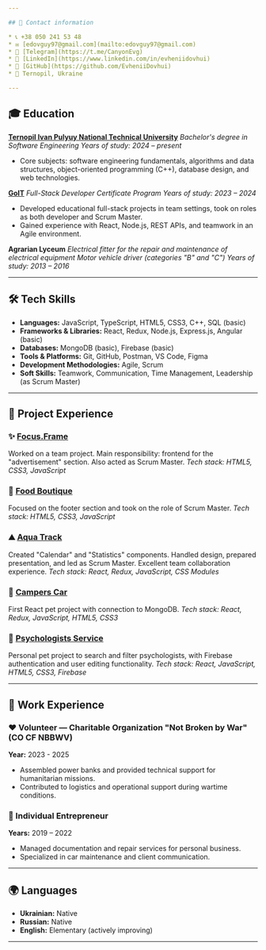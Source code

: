 ```yaml
---

## 👤 Contact information

* 📞 +38 050 241 53 48
* ✉️ [edovguy97@gmail.com](mailto:edovguy97@gmail.com)
* 📨 [Telegram](https://t.me/CanyonEvg)
* 💼 [LinkedIn](https://www.linkedin.com/in/evheniidovhui)
* 🐙 [GitHub](https://github.com/EvheniiDovhui)
* 📍 Ternopil, Ukraine

---
```


## 🎓 Education

**[Ternopil Ivan Pulyuy National Technical University](https://tntu.edu.ua/?p=uk/main)**
*Bachelor's degree in Software Engineering*
*Years of study: 2024 – present*

* Core subjects: software engineering fundamentals, algorithms and data structures, object-oriented programming (C++), database design, and web technologies.

**[GoIT](https://goit.global/ua/)**
*Full-Stack Developer Certificate Program*
*Years of study: 2023 – 2024*

* Developed educational full-stack projects in team settings, took on roles as both developer and Scrum Master.
* Gained experience with React, Node.js, REST APIs, and teamwork in an Agile environment.

**Agrarian Lyceum**
*Electrical fitter for the repair and maintenance of electrical equipment*
*Motor vehicle driver (categories "B" and "C")*
*Years of study: 2013 – 2016*

---



## 🛠️ Tech Skills

* **Languages:** JavaScript, TypeScript, HTML5, CSS3, C++, SQL (basic)
* **Frameworks & Libraries:** React, Redux, Node.js, Express.js, Angular (basic)
* **Databases:** MongoDB (basic), Firebase (basic)
* **Tools & Platforms:** Git, GitHub, Postman, VS Code, Figma
* **Development Methodologies:** Agile, Scrum
* **Soft Skills:** Teamwork, Communication, Time Management, Leadership (as Scrum Master)

---

## 📅 Project Experience

### ✨ [Focus.Frame](https://alexbinkovskyy.github.io/First-team-project-2023/)

Worked on a team project. Main responsibility: frontend for the "advertisement" section. Also acted as Scrum Master.
*Tech stack: HTML5, CSS3, JavaScript*

### 🍳 [Food Boutique](https://alexbinkovskyy.github.io/Second_Team-project-2023/)

Focused on the footer section and took on the role of Scrum Master.
*Tech stack: HTML5, CSS3, JavaScript*

### ⛰️ [Aqua Track](https://alexbinkovskyy.github.io/finalTeamProject/)

Created "Calendar" and "Statistics" components. Handled design, prepared presentation, and led as Scrum Master. Excellent team collaboration experience.
*Tech stack: React, Redux, JavaScript, CSS Modules*

### 🚗 [Campers Car](https://test-project02.netlify.app/catalog)

First React pet project with connection to MongoDB.
*Tech stack: React, Redux, JavaScript, HTML5, CSS3*

### 🔎 [Psychologists Service](https://psychologists.netlify.app/)

Personal pet project to search and filter psychologists, with Firebase authentication and user editing functionality.
*Tech stack: React, JavaScript, HTML5, CSS3, Firebase*

---

## 💼 Work Experience

### ♥️ Volunteer — Charitable Organization "Not Broken by War" (CO CF NBBWV)

**Year:** 2023 - 2025

* Assembled power banks and provided technical support for humanitarian missions.
* Contributed to logistics and operational support during wartime conditions.

### 📄 Individual Entrepreneur

**Years:** 2019 – 2022

* Managed documentation and repair services for personal business.
* Specialized in car maintenance and client communication.

---

## 🌍 Languages

* **Ukrainian:** Native
* **Russian:** Native
* **English:** Elementary (actively improving)

---

